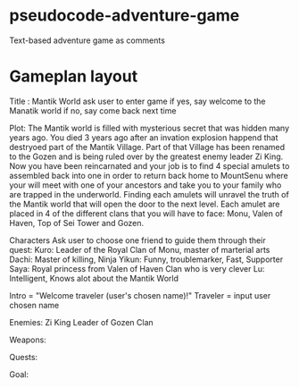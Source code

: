 # pseudocode-adventure-game
Text-based adventure game as comments

# Gameplan layout
Title : Mantik World
ask user to enter game
if yes, say welcome to the Manatik world
if no, say come back next time

Plot: The Mantik world is filled with mysterious secret that was hidden many years ago. You died 3 years ago after an invation explosion happend that destryoed part of the Mantik Village. Part of that Village has been renamed to the Gozen and is being ruled over by the greatest enemy leader Zi King. Now you have been reincarnated and your job is to find 4 special amulets to assembled back into one in order to return back home to MountSenu where your will meet with one of your ancestors and take you to your family who are trapped in the underworld. Finding each amulets will unravel the truth of the Mantik world that will open the door to the next level. Each amulet are placed in 4 of the different clans that you will have to face: Monu, Valen of Haven, Top of Sei Tower and Gozen. 


Characters
Ask user to choose one friend to guide them through their quest: 
Kuro: Leader of the Royal Clan of Monu, master of marterial arts 
Dachi: Master of killing, Ninja
Yikun: Funny, troublemarker, Fast, Supporter
Saya: Royal princess from Valen of Haven Clan who is very clever 
Lu: Intelligent, Knows alot about the Mantik World
       
 
Intro = "Welcome traveler (user's chosen name)!"
Traveler = input user chosen name

Enemies: Zi King Leader of Gozen Clan

Weapons:

Quests:  

Goal: 
